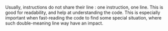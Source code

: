 Usually, instructions do not share their line : one instruction, one line. This is good for readability, and help at understanding the code. This is especially important when fast-reading the code to find some special situation, where such double-meaning line way have an impact.